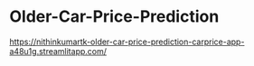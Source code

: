 # Older-Car-Price-Prediction

https://nithinkumartk-older-car-price-prediction-carprice-app-a48u1g.streamlitapp.com/
